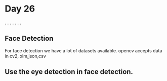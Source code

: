 # Day 26
.
.
.
.
.
.
.
## Face Detection
For face detection we have a lot of datasets available.
opencv accepts data in cv2, xlm,json,csv

## Use the eye detection in face detection.
